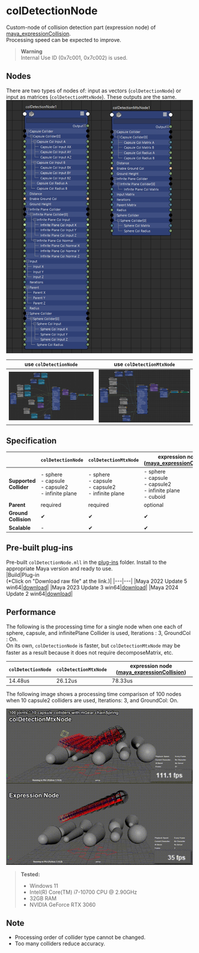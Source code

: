 # colDetectionNode

Custom-node of collision detection part (expression node) of [maya_expressionCollision](https://github.com/akasaki1211/maya_expressionCollision).  
Processing speed can be expected to improve.  

> **Warning**  
> Internal Use ID (0x7c001, 0x7c002) is used.

## Nodes  
There are two types of nodes of: input as vectors (`colDetectionNode`) or input as matrices (`colDetectionMtxNode`). These outputs are the same.
![nodes](.images/nodes.jpg)  

|use `colDetectionNode`|use `colDetectionMtxNode`|
|---|---|
|![colDetectionNode](./.images/colDetectionNode.jpg)|![colDetectionMtxNode](./.images/colDetectionMtxNode.jpg)|

## Specification
||`colDetectionNode`|`colDetectionMtxNode`|expression node ([maya_expressionCollision](https://github.com/akasaki1211/maya_expressionCollision))|
|---|---|---|---|
|**Supported Collider**|- sphere<br>- capsule<br>- capsule2<br>- infinite plane|- sphere<br>- capsule<br>- capsule2<br>- infinite plane|- sphere<br>- capsule<br>- capsule2<br>- infinite plane<br>- cuboid|
|**Parent**|required|required|optional|
|**Ground Collision**|✔|✔|✔|
|**Scalable**|-|✔|✔|

## Pre-built plug-ins
Pre-built `colDetectionNode.mll` in the [plug-ins](./plug-ins) folder. Install to the appropriate Maya version and ready to use.  
|Build|Plug-in<br>(*Click on "Download raw file" at the link.)|
|---|---|
|Maya 2022 Update 5 win64|[download](./plug-ins/2022/colDetectionNode.mll)|
|Maya 2023 Update 3 win64|[download](./plug-ins/2023/colDetectionNode.mll)|
|Maya 2024 Update 2 win64|[download](./plug-ins/2024/colDetectionNode.mll)|

## Performance
The following is the processing time for a single node when one each of sphere, capsule, and infinitePlane Collider is used, Iterations : 3, GroundCol : On.  
On its own, `colDetectionNode` is faster, but `colDetectionMtxNode` may be faster as a result because it does not require decomposeMatrix, etc. 　

|`colDetectionNode`|`colDetectionMtxNode`|expression node ([maya_expressionCollision](https://github.com/akasaki1211/maya_expressionCollision))|
|---|---|---|
|14.48us|26.12us|78.33us|

The following image shows a processing time comparison of 100 nodes when 10 capsule2 colliders are used, Iterations: 3, and GroundCol: On.

![performance.gif](./.images/performance.gif)

> **Tested:**  
> * Windows 11
> * Intel(R) Core(TM) i7-10700 CPU @ 2.90GHz
> * 32GB RAM
> * NVIDIA GeForce RTX 3060

## Note  
* Processing order of collider type cannot be changed.  
* Too many colliders reduce accuracy.  
